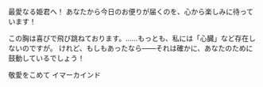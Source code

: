 <!-- title: ハート -->

最愛なる姫君へ！
あなたから今日のお便りが届くのを、心から楽しみに待っています！

この胸は喜びで飛び跳ねております。……もっとも、私には「心臓」など存在しないのですが。
けれど、もしもあったなら――それは確かに、あなたのために鼓動しているでしょう！

敬愛をこめて
イマーカインド
